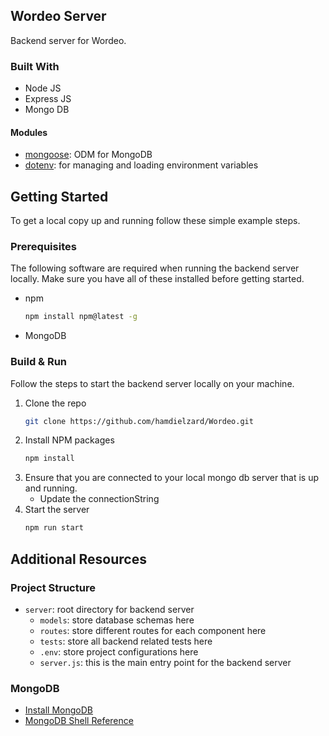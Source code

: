 <!-- ABOUT THE PROJECT -->
## Wordeo Server

Backend server for Wordeo.

### Built With

- Node JS
- Express JS
- Mongo DB

#### Modules
- [mongoose](https://mongoosejs.com/docs/guide.html): ODM for MongoDB
- [dotenv](https://www.npmjs.com/package/dotenv): for managing and loading environment variables

<!-- GETTING STARTED -->
## Getting Started

To get a local copy up and running follow these simple example steps.

### Prerequisites

The following software are required when running the backend server locally. Make sure you have all of these installed before getting started.
* npm
  ```sh
  npm install npm@latest -g
  ```
* MongoDB

### Build & Run

Follow the steps to start the backend server locally on your machine.

1. Clone the repo
   ```sh
   git clone https://github.com/hamdielzard/Wordeo.git
   ```
2. Install NPM packages
   ```sh
   npm install
   ```
3. Ensure that you are connected to your local mongo db server that is up and running.
   - Update the connectionString
4. Start the server
   ```sh
   npm run start
   ```

## Additional Resources

### Project Structure
- `server`: root directory for backend server
   - `models`: store database schemas here
   - `routes`: store different routes for each component here
   - `tests`: store all backend related tests here
   - `.env`: store project configurations here
   - `server.js`: this is the main entry point for the backend server

### MongoDB
- [Install MongoDB](https://www.mongodb.com/docs/manual/tutorial/install-mongodb-on-windows/)
- [MongoDB Shell Reference](https://www.mongodb.com/docs/mongodb-shell/)
